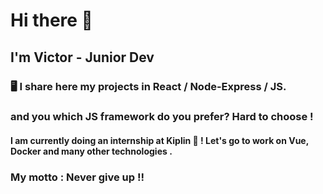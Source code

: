 # Hi there 👋
## I'm Victor - Junior Dev
### 🖥️ I share here my projects in React / Node-Express / JS. 
### and you which JS framework do you prefer? Hard to choose !
#### I am currently doing an internship at Kiplin  💪 ! Let's go to work on Vue, Docker and many other technologies .
### My motto : Never give up !!
<!--
**vgaugler/vgaugler** is a ✨ _special_ ✨ repository because its `README.md` (this file) appears on your GitHub profile.
🔭 I’m currently working on 
Here are some ideas to get you started:

- 🔭 I’m currently working on ...
- 🌱 I’m currently learning ...
- 👯 I’m looking to collaborate on ...
- 🤔 I’m looking for help with ...
- 💬 Ask me about ...
- 📫 How to reach me: ...
- 😄 Pronouns: ...
- ⚡ Fun fact: ...
-->
